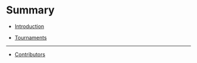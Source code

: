 # Summary

- [Introduction](./intro.md)

- [Tournaments](./tournaments.md)

-----------

- [Contributors](./contributors.md)